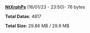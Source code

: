 [**NtXrphPs**](/data/NtXrphPs.txt) (16/01/23 - 23:50)- 76 bytes

**Total Datas**: 4817

**Total Size**: 29.86 MB / 29.9 MB